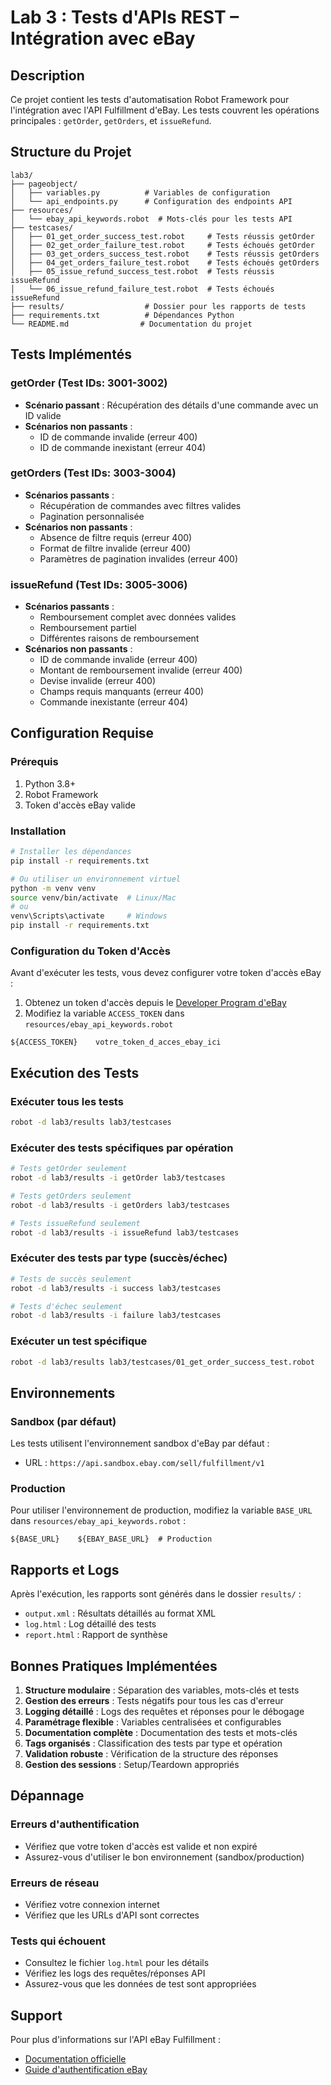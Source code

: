 # Lab 3 : Tests d'APIs REST – Intégration avec eBay

## Description
Ce projet contient les tests d'automatisation Robot Framework pour l'intégration avec l'API Fulfillment d'eBay. Les tests couvrent les opérations principales : `getOrder`, `getOrders`, et `issueRefund`.

## Structure du Projet
```
lab3/
├── pageobject/
│   ├── variables.py          # Variables de configuration
│   └── api_endpoints.py      # Configuration des endpoints API
├── resources/
│   └── ebay_api_keywords.robot  # Mots-clés pour les tests API
├── testcases/
│   ├── 01_get_order_success_test.robot     # Tests réussis getOrder
│   ├── 02_get_order_failure_test.robot     # Tests échoués getOrder
│   ├── 03_get_orders_success_test.robot    # Tests réussis getOrders
│   ├── 04_get_orders_failure_test.robot    # Tests échoués getOrders
│   ├── 05_issue_refund_success_test.robot  # Tests réussis issueRefund
│   └── 06_issue_refund_failure_test.robot  # Tests échoués issueRefund
├── results/                  # Dossier pour les rapports de tests
├── requirements.txt          # Dépendances Python
└── README.md                # Documentation du projet
```

## Tests Implémentés

### getOrder (Test IDs: 3001-3002)
- **Scénario passant** : Récupération des détails d'une commande avec un ID valide
- **Scénarios non passants** : 
  - ID de commande invalide (erreur 400)
  - ID de commande inexistant (erreur 404)

### getOrders (Test IDs: 3003-3004)
- **Scénarios passants** : 
  - Récupération de commandes avec filtres valides
  - Pagination personnalisée
- **Scénarios non passants** :
  - Absence de filtre requis (erreur 400)
  - Format de filtre invalide (erreur 400)
  - Paramètres de pagination invalides (erreur 400)

### issueRefund (Test IDs: 3005-3006)
- **Scénarios passants** :
  - Remboursement complet avec données valides
  - Remboursement partiel
  - Différentes raisons de remboursement
- **Scénarios non passants** :
  - ID de commande invalide (erreur 400)
  - Montant de remboursement invalide (erreur 400)
  - Devise invalide (erreur 400)
  - Champs requis manquants (erreur 400)
  - Commande inexistante (erreur 404)

## Configuration Requise

### Prérequis
1. Python 3.8+
2. Robot Framework
3. Token d'accès eBay valide

### Installation
```bash
# Installer les dépendances
pip install -r requirements.txt

# Ou utiliser un environnement virtuel
python -m venv venv
source venv/bin/activate  # Linux/Mac
# ou
venv\Scripts\activate     # Windows
pip install -r requirements.txt
```

### Configuration du Token d'Accès
Avant d'exécuter les tests, vous devez configurer votre token d'accès eBay :

1. Obtenez un token d'accès depuis le [Developer Program d'eBay](https://developer.ebay.com/)
2. Modifiez la variable `ACCESS_TOKEN` dans `resources/ebay_api_keywords.robot`

```robot
${ACCESS_TOKEN}    votre_token_d_acces_ebay_ici
```

## Exécution des Tests

### Exécuter tous les tests
```bash
robot -d lab3/results lab3/testcases
```

### Exécuter des tests spécifiques par opération
```bash
# Tests getOrder seulement
robot -d lab3/results -i getOrder lab3/testcases

# Tests getOrders seulement  
robot -d lab3/results -i getOrders lab3/testcases

# Tests issueRefund seulement
robot -d lab3/results -i issueRefund lab3/testcases
```

### Exécuter des tests par type (succès/échec)
```bash
# Tests de succès seulement
robot -d lab3/results -i success lab3/testcases

# Tests d'échec seulement
robot -d lab3/results -i failure lab3/testcases
```

### Exécuter un test spécifique
```bash
robot -d lab3/results lab3/testcases/01_get_order_success_test.robot
```

## Environnements

### Sandbox (par défaut)
Les tests utilisent l'environnement sandbox d'eBay par défaut :
- URL : `https://api.sandbox.ebay.com/sell/fulfillment/v1`

### Production
Pour utiliser l'environnement de production, modifiez la variable `BASE_URL` dans `resources/ebay_api_keywords.robot` :
```robot
${BASE_URL}    ${EBAY_BASE_URL}  # Production
```

## Rapports et Logs

Après l'exécution, les rapports sont générés dans le dossier `results/` :
- `output.xml` : Résultats détaillés au format XML
- `log.html` : Log détaillé des tests
- `report.html` : Rapport de synthèse

## Bonnes Pratiques Implémentées

1. **Structure modulaire** : Séparation des variables, mots-clés et tests
2. **Gestion des erreurs** : Tests négatifs pour tous les cas d'erreur
3. **Logging détaillé** : Logs des requêtes et réponses pour le débogage
4. **Paramétrage flexible** : Variables centralisées et configurables
5. **Documentation complète** : Documentation des tests et mots-clés
6. **Tags organisés** : Classification des tests par type et opération
7. **Validation robuste** : Vérification de la structure des réponses
8. **Gestion des sessions** : Setup/Teardown appropriés

## Dépannage

### Erreurs d'authentification
- Vérifiez que votre token d'accès est valide et non expiré
- Assurez-vous d'utiliser le bon environnement (sandbox/production)

### Erreurs de réseau
- Vérifiez votre connexion internet
- Vérifiez que les URLs d'API sont correctes

### Tests qui échouent
- Consultez le fichier `log.html` pour les détails
- Vérifiez les logs des requêtes/réponses API
- Assurez-vous que les données de test sont appropriées

## Support
Pour plus d'informations sur l'API eBay Fulfillment :
- [Documentation officielle](https://developer.ebay.com/api-docs/sell/fulfillment/resources/methods)
- [Guide d'authentification eBay](https://developer.ebay.com/api-docs/static/oauth-tokens.html)
